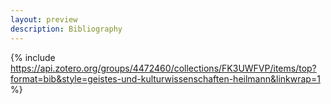 ```yaml
---
layout: preview
description: Bibliography
---
```


{% include https://api.zotero.org/groups/4472460/collections/FK3UWFVP/items/top?format=bib&style=geistes-und-kulturwissenschaften-heilmann&linkwrap=1 %}
